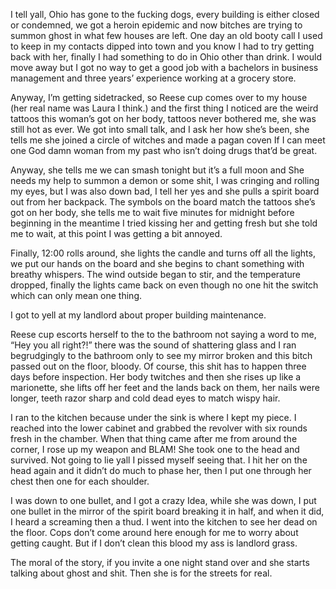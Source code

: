 I tell yall, Ohio has gone to the fucking dogs, every building is either closed or condemned, we got a heroin epidemic and now bitches are trying to summon ghost in what few houses are left. One day an old booty call I used to keep in my contacts dipped into town and you know I had to try getting back with her, finally I had something to do in Ohio other than drink. I would move away but I got no way to get a good job with a bachelors in business management and three years’ experience working at a grocery store.

Anyway, I’m getting sidetracked, so Reese cup comes over to my house (her real name was Laura I think.) and the first thing I noticed are the weird tattoos this woman’s got on her body, tattoos never bothered me, she was still hot as ever. We got into small talk, and I ask her how she’s been, she tells me she joined a circle of witches and made a pagan coven If I can meet one God damn woman from my past who isn’t doing drugs that’d be great.

Anyway, she tells me we can smash tonight but it’s a full moon and She needs my help to summon a demon or some shit, I was cringing and rolling my eyes, but I was also down bad, I tell her yes and she pulls a spirit board out from her backpack. The symbols on the board match the tattoos she’s got on her body, she tells me to wait five minutes for midnight before beginning in the meantime I tried kissing her and getting fresh but she told me to wait, at this point I was getting a bit annoyed.

Finally, 12:00 rolls around, she lights the candle and turns off all the lights, we put our hands on the board and she begins to chant something with breathy whispers. The wind outside began to stir, and the temperature dropped, finally the lights came back on even though no one hit the switch which can only mean one thing.

I got to yell at my landlord about proper building maintenance.

Reese cup escorts herself to the to the bathroom not saying a word to me, “Hey you all right?!” there was the sound of shattering glass and I ran begrudgingly to the bathroom only to see my mirror broken and this bitch passed out on the floor, bloody. Of course, this shit has to happen three days before inspection. Her body twitches and then she rises up like a marionette, she lifts off her feet and the lands back on them, her nails were longer, teeth razor sharp and cold dead eyes to match wispy hair.

I ran to the kitchen because under the sink is where I kept my piece. I reached into the lower cabinet and grabbed the revolver with six rounds fresh in the chamber. When that thing came after me from around the corner, I rose up my weapon and BLAM! She took one to the head and survived. Not going to lie yall I pissed myself seeing that. I hit her on the head again and it didn’t do much to phase her, then I put one through her chest then one for each shoulder.

I was down to one bullet, and I got a crazy Idea, while she was down, I put one bullet in the mirror of the spirit board breaking it in half, and when it did, I heard a screaming then a thud. I went into the kitchen to see her dead on the floor. Cops don’t come around here enough for me to worry about getting caught. But if I don’t clean this blood my ass is landlord grass.

The moral of the story, if you invite a one night stand over and she starts talking about ghost and shit. Then she is for the streets for real.